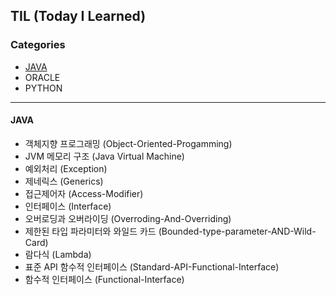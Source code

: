 ## TIL (Today I Learned)
### Categories

- [JAVA](#JAVA)
- ORACLE
- PYTHON

-------------------

#### JAVA

- 객체지향 프로그래밍 (Object-Oriented-Progamming)
- JVM 메모리 구조 (Java Virtual Machine)
- 예외처리 (Exception)
- 제네릭스 (Generics)
- 접근제어자 (Access-Modifier)
- 인터페이스 (Interface)
- 오버로딩과 오버라이딩 (Overroding-And-Overriding)
- 제한된 타입 파라미터와 와일드 카드 (Bounded-type-parameter-AND-Wild-Card)
- 람다식 (Lambda)
- 표준 API 함수적 인터페이스 (Standard-API-Functional-Interface)
- 함수적 인터페이스 (Functional-Interface)

